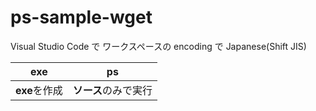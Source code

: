 # ps-sample-wget
Visual Studio Code で ワークスペースの encoding で Japanese(Shift JIS)

| exe | ps |
| --- | --- |
| **exe**を作成 | **ソース**のみで実行 |

